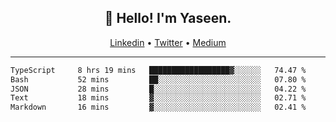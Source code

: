 <h2 align="center">👋 Hello! I'm Yaseen.</h2>
<p align="center">
  <a href="https://www.linkedin.com/in/yaseenkc/">Linkedin</a> •
  <a href="https://twitter.com/yaseeenkc">Twitter</a> •
  <a href="https://medium.com/@yaseen-kc">Medium</a>
</p>


<!--- 🔭 I’m currently working at []() as an  -->
<!--- - 💬 Ask me about **Javascript, React and Git** -->
<!--- - 📫 How to reach me: [@kc.yaseen](https://instagram.com/kc.yaseen) on Instagram -->
<!--- - ⚡ Fun fact: Big Fan of the :zap: emoji -->

-------

<!--START_SECTION:waka-->

```txt
TypeScript     8 hrs 19 mins   ██████████████████▓░░░░░░   74.47 %
Bash           52 mins         ██░░░░░░░░░░░░░░░░░░░░░░░   07.80 %
JSON           28 mins         █░░░░░░░░░░░░░░░░░░░░░░░░   04.22 %
Text           18 mins         ▓░░░░░░░░░░░░░░░░░░░░░░░░   02.71 %
Markdown       16 mins         ▓░░░░░░░░░░░░░░░░░░░░░░░░   02.41 %
```

<!--END_SECTION:waka-->
